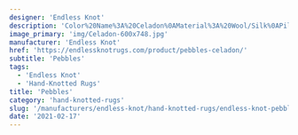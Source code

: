 ```yaml
---
designer: 'Endless Knot'
description: 'Color%20Name%3A%20Celadon%0AMaterial%3A%20Wool/Silk%0APile%3A%20CutStyle%3A%20Abstract'
image_primary: 'img/Celadon-600x748.jpg'
manufacturer: 'Endless Knot'
href: 'https://endlessknotrugs.com/product/pebbles-celadon/'
subtitle: 'Pebbles'
tags:
  - 'Endless Knot'
  - 'Hand-Knotted Rugs'
title: 'Pebbles'
category: 'hand-knotted-rugs'
slug: '/manufacturers/endless-knot/hand-knotted-rugs/endless-knot-pebbles'
date: '2021-02-17'
---
```

